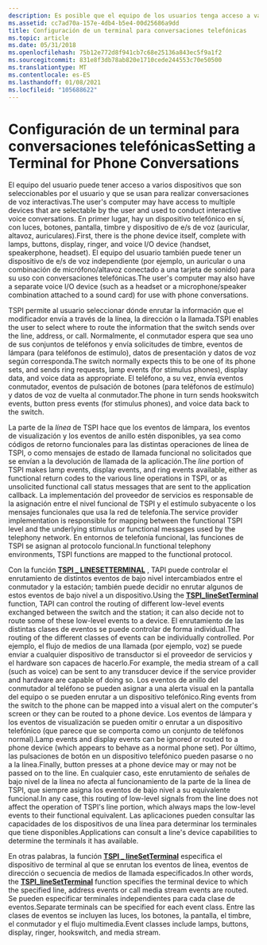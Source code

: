 ```yaml
---
description: Es posible que el equipo de los usuarios tenga acceso a varios dispositivos que puede seleccionar el usuario y que se usan para realizar conversaciones de voz interactivas.
ms.assetid: cc7ad70a-157e-4db4-b5e4-00d25686a9dd
title: Configuración de un terminal para conversaciones telefónicas
ms.topic: article
ms.date: 05/31/2018
ms.openlocfilehash: 75b12e772d8f941cb7c68e25136a843ec5f9a1f2
ms.sourcegitcommit: 831e8f3db78ab820e1710cede244553c70e50500
ms.translationtype: MT
ms.contentlocale: es-ES
ms.lasthandoff: 01/08/2021
ms.locfileid: "105688622"
---
```

# <a name="setting-a-terminal-for-phone-conversations"></a><span data-ttu-id="65535-103">Configuración de un terminal para conversaciones telefónicas</span><span class="sxs-lookup"><span data-stu-id="65535-103">Setting a Terminal for Phone Conversations</span></span>

<span data-ttu-id="65535-104">El equipo del usuario puede tener acceso a varios dispositivos que son seleccionables por el usuario y que se usan para realizar conversaciones de voz interactivas.</span><span class="sxs-lookup"><span data-stu-id="65535-104">The user's computer may have access to multiple devices that are selectable by the user and used to conduct interactive voice conversations.</span></span> <span data-ttu-id="65535-105">En primer lugar, hay un dispositivo telefónico en sí, con luces, botones, pantalla, timbre y dispositivo de e/s de voz (auricular, altavoz, auriculares).</span><span class="sxs-lookup"><span data-stu-id="65535-105">First, there is the phone device itself, complete with lamps, buttons, display, ringer, and voice I/O device (handset, speakerphone, headset).</span></span> <span data-ttu-id="65535-106">El equipo del usuario también puede tener un dispositivo de e/s de voz independiente (por ejemplo, un auricular o una combinación de micrófono/altavoz conectado a una tarjeta de sonido) para su uso con conversaciones telefónicas.</span><span class="sxs-lookup"><span data-stu-id="65535-106">The user's computer may also have a separate voice I/O device (such as a headset or a microphone/speaker combination attached to a sound card) for use with phone conversations.</span></span>

<span data-ttu-id="65535-107">TSPI permite al usuario seleccionar dónde enrutar la información que el modificador envía a través de la línea, la dirección o la llamada.</span><span class="sxs-lookup"><span data-stu-id="65535-107">TSPI enables the user to select where to route the information that the switch sends over the line, address, or call.</span></span> <span data-ttu-id="65535-108">Normalmente, el conmutador espera que sea uno de sus conjuntos de teléfonos y envía solicitudes de timbre, eventos de lámpara (para teléfonos de estímulo), datos de presentación y datos de voz según corresponda.</span><span class="sxs-lookup"><span data-stu-id="65535-108">The switch normally expects this to be one of its phone sets, and sends ring requests, lamp events (for stimulus phones), display data, and voice data as appropriate.</span></span> <span data-ttu-id="65535-109">El teléfono, a su vez, envía eventos conmutador, eventos de pulsación de botones (para teléfonos de estímulo) y datos de voz de vuelta al conmutador.</span><span class="sxs-lookup"><span data-stu-id="65535-109">The phone in turn sends hookswitch events, button press events (for stimulus phones), and voice data back to the switch.</span></span>

<span data-ttu-id="65535-110">La parte de la *línea* de TSPI hace que los eventos de lámpara, los eventos de visualización y los eventos de anillo estén disponibles, ya sea como códigos de retorno funcionales para las distintas operaciones de línea de TSPI, o como mensajes de estado de llamada funcional no solicitados que se envían a la devolución de llamada de la aplicación.</span><span class="sxs-lookup"><span data-stu-id="65535-110">The *line* portion of TSPI makes lamp events, display events, and ring events available, either as functional return codes to the various line operations in TSPI, or as unsolicited functional call status messages that are sent to the application callback.</span></span> <span data-ttu-id="65535-111">La implementación del proveedor de servicios es responsable de la asignación entre el nivel funcional de TSPI y el estímulo subyacente o los mensajes funcionales que usa la red de telefonía.</span><span class="sxs-lookup"><span data-stu-id="65535-111">The service provider implementation is responsible for mapping between the functional TSPI level and the underlying stimulus or functional messages used by the telephony network.</span></span> <span data-ttu-id="65535-112">En entornos de telefonía funcional, las funciones de TSPI se asignan al protocolo funcional.</span><span class="sxs-lookup"><span data-stu-id="65535-112">In functional telephony environments, TSPI functions are mapped to the functional protocol.</span></span>

<span data-ttu-id="65535-113">Con la función [**TSPI \_ LINESETTERMINAL**](/windows/win32/api/tspi/nf-tspi-tspi_linesetterminal) , TAPI puede controlar el enrutamiento de distintos eventos de bajo nivel intercambiados entre el conmutador y la estación; también puede decidir no enrutar algunos de estos eventos de bajo nivel a un dispositivo.</span><span class="sxs-lookup"><span data-stu-id="65535-113">Using the [**TSPI\_lineSetTerminal**](/windows/win32/api/tspi/nf-tspi-tspi_linesetterminal) function, TAPI can control the routing of different low-level events exchanged between the switch and the station; it can also decide not to route some of these low-level events to a device.</span></span> <span data-ttu-id="65535-114">El enrutamiento de las distintas clases de eventos se puede controlar de forma individual.</span><span class="sxs-lookup"><span data-stu-id="65535-114">The routing of the different classes of events can be individually controlled.</span></span> <span data-ttu-id="65535-115">Por ejemplo, el flujo de medios de una llamada (por ejemplo, voz) se puede enviar a cualquier dispositivo de transductor si el proveedor de servicios y el hardware son capaces de hacerlo.</span><span class="sxs-lookup"><span data-stu-id="65535-115">For example, the media stream of a call (such as voice) can be sent to any transducer device if the service provider and hardware are capable of doing so.</span></span> <span data-ttu-id="65535-116">Los eventos de anillo del conmutador al teléfono se pueden asignar a una alerta visual en la pantalla del equipo o se pueden enrutar a un dispositivo telefónico.</span><span class="sxs-lookup"><span data-stu-id="65535-116">Ring events from the switch to the phone can be mapped into a visual alert on the computer's screen or they can be routed to a phone device.</span></span> <span data-ttu-id="65535-117">Los eventos de lámpara y los eventos de visualización se pueden omitir o enrutar a un dispositivo telefónico (que parece que se comporta como un conjunto de teléfonos normal).</span><span class="sxs-lookup"><span data-stu-id="65535-117">Lamp events and display events can be ignored or routed to a phone device (which appears to behave as a normal phone set).</span></span> <span data-ttu-id="65535-118">Por último, las pulsaciones de botón en un dispositivo telefónico pueden pasarse o no a la línea.</span><span class="sxs-lookup"><span data-stu-id="65535-118">Finally, button presses at a phone device may or may not be passed on to the line.</span></span> <span data-ttu-id="65535-119">En cualquier caso, este enrutamiento de señales de bajo nivel de la línea no afecta al funcionamiento de la parte de la línea de TSPI, que siempre asigna los eventos de bajo nivel a su equivalente funcional.</span><span class="sxs-lookup"><span data-stu-id="65535-119">In any case, this routing of low-level signals from the line does not affect the operation of TSPI's line portion, which always maps the low-level events to their functional equivalent.</span></span> <span data-ttu-id="65535-120">Las aplicaciones pueden consultar las capacidades de los dispositivos de una línea para determinar los terminales que tiene disponibles.</span><span class="sxs-lookup"><span data-stu-id="65535-120">Applications can consult a line's device capabilities to determine the terminals it has available.</span></span>

<span data-ttu-id="65535-121">En otras palabras, la función [**TSPI \_ lineSetTerminal**](/windows/win32/api/tspi/nf-tspi-tspi_linesetterminal) especifica el dispositivo de terminal al que se enrutan los eventos de línea, eventos de dirección o secuencia de medios de llamada especificados.</span><span class="sxs-lookup"><span data-stu-id="65535-121">In other words, the [**TSPI\_lineSetTerminal**](/windows/win32/api/tspi/nf-tspi-tspi_linesetterminal) function specifies the terminal device to which the specified line, address events or call media stream events are routed.</span></span> <span data-ttu-id="65535-122">Se pueden especificar terminales independientes para cada clase de eventos.</span><span class="sxs-lookup"><span data-stu-id="65535-122">Separate terminals can be specified for each event class.</span></span> <span data-ttu-id="65535-123">Entre las clases de eventos se incluyen las luces, los botones, la pantalla, el timbre, el conmutador y el flujo multimedia.</span><span class="sxs-lookup"><span data-stu-id="65535-123">Event classes include lamps, buttons, display, ringer, hookswitch, and media stream.</span></span>

 

 
